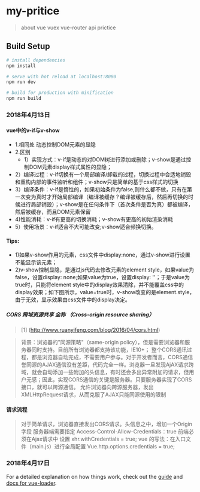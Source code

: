 # my-pritice

> about vue vuex vue-router api prictice

## Build Setup

``` bash
# install dependencies
npm install

# serve with hot reload at localhost:8080
npm run dev

# build for production with minification
npm run build

```
### 2018年4月13日
#### vue中的v-if与v-show
+ 1.相同处    动态控制DOM元素的显隐
+ 2.区别
  + 1）实现方式：v-if是动态的对DOM树进行添加或删除；v-show是通过控制DOM元素display样式属性的显隐；
 + 2）编译过程：v-if切换有一个局部编译/卸载的过程，切换过程中合适地销毁和重构内部的事件监听和组件；v-show只是简单的基于css样式的切换
 + 3）编译条件：v-if是惰性的，如果初始条件为false,则什么都不做，只有在第一次变为真时才开始局部编译（编译被缓存？编译被缓存后，然后再切换的时候进行局部销毁）；v-show是在任何条件下（首次条件是否为真）都被编译，然后被缓存，而且DOM元素保留
 + 4)性能消耗：v-if有更高的切换消耗；v-show有更高的初始渲染消耗
 + 5）使用场景：v-if适合不大可能改变;v-show适合频换切换。
#### Tips:
 + 1)如果v-show作用的元素，css文件中display:none，通过v-show进行设置不能显示该元素；
 + 2)v-show控制显隐，是通过js代码去修改元素的element style，如果value为false，设置display: none;如果value为true，设置display: ''；于是value为true时，只能将element style中的display效果清除，并不能覆盖css中的display效果；如下图所示，value=true时，v-show改变的是element.style，由于无效，显示效果由css文件中的display决定。

##### CORS 跨域资源共享 全称 （Cross-origin resource sharing）
> [1] (http://www.ruanyifeng.com/blog/2016/04/cors.html)

> 背景：浏览器的"同源策略"（same-origin policy），但是需要浏览器和服务器同时支持。目前所有浏览器都支持该功能，IE10+；
> 整个CORS通讯过程，都是浏览器自动完成，不需要用户参与。对于开发者而言，CORS通信誉同源的AJAX通信没有差距，代码完全一样。浏览器一旦发现AjAX请求跨域，就会自动添加一些附加的头信息，有时还会多出异常附加的请求，但用户无感；因此，实现CORS通信的关键是服务器。只要服务器实现了CORS接口，就可以跨源通信。
>允许浏览器向跨源服务器，发出 XMLHttpRequest请求，从而克服了AJAX只能同源使用的限制
#### 请求流程
> 对于简单请求，浏览器直接发出CORS请求。头信息之中，增加一个Origin字段
> 服务器端需要指定 Access-Control-Allow-Credentials：true
> 前端必须在Ajax请求中 设置 xhr.withCredentials = true;
> vue 的写法：在入口文件（main.js）进行全局配置 Vue.http.options.credentials = true;

### 2018年4月17日




















For a detailed explanation on how things work, check out the [guide](http://vuejs-templates.github.io/webpack/) and [docs for vue-loader](http://vuejs.github.io/vue-loader).

